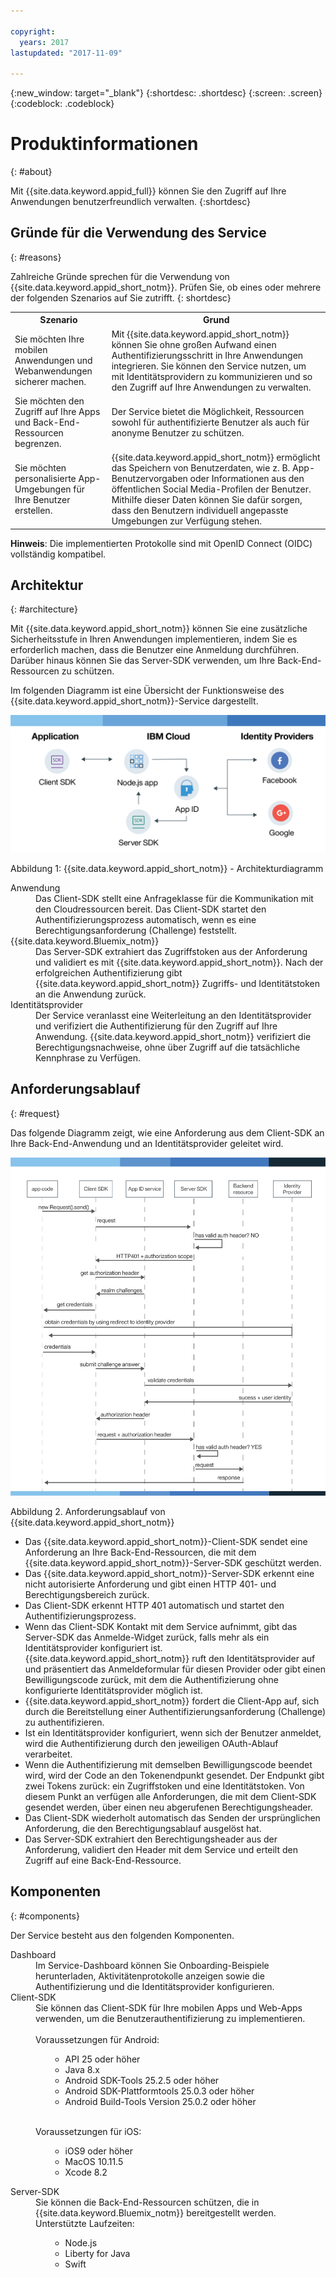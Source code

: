 ```yaml
---

copyright:
  years: 2017
lastupdated: "2017-11-09"

---
```


{:new_window: target="_blank"}
{:shortdesc: .shortdesc}
{:screen: .screen}
{:codeblock: .codeblock}


# Produktinformationen
{: #about}

Mit {{site.data.keyword.appid_full}} können Sie den Zugriff auf Ihre Anwendungen benutzerfreundlich verwalten.
{:shortdesc}


## Gründe für die Verwendung des Service
{: #reasons}

Zahlreiche Gründe sprechen für die Verwendung von {{site.data.keyword.appid_short_notm}}. Prüfen Sie, ob eines oder mehrere der folgenden Szenarios auf Sie zutrifft.
{: shortdesc}

<table>
  <tr>
    <th> Szenario </th>
    <th> Grund </th>
  </tr>
  <tr>
    <td> Sie möchten Ihre mobilen Anwendungen und Webanwendungen sicherer machen. </td>
    <td> Mit {{site.data.keyword.appid_short_notm}} können Sie ohne großen Aufwand einen Authentifizierungsschritt in Ihre Anwendungen integrieren. Sie können den Service nutzen, um mit Identitätsprovidern zu kommunizieren und so den Zugriff auf Ihre Anwendungen zu verwalten.</td>
  </tr>
  <tr>
    <td> Sie möchten den Zugriff auf Ihre Apps und Back-End-Ressourcen begrenzen. </td>
    <td> Der Service bietet die Möglichkeit, Ressourcen sowohl für authentifizierte Benutzer als auch für anonyme Benutzer zu schützen.</td>
  </tr>
  <tr>
    <td> Sie möchten personalisierte App-Umgebungen für Ihre Benutzer erstellen. </td>
    <td> {{site.data.keyword.appid_short_notm}} ermöglicht das Speichern von Benutzerdaten, wie z. B. App-Benutzervorgaben oder Informationen aus den öffentlichen Social Media-Profilen der Benutzer. Mithilfe dieser Daten können Sie dafür sorgen, dass den Benutzern individuell angepasste Umgebungen zur Verfügung stehen.</td>
  </tr>
</table>

**Hinweis**: Die implementierten Protokolle sind mit OpenID Connect (OIDC) vollständig kompatibel.


## Architektur
{: #architecture}

Mit {{site.data.keyword.appid_short_notm}} können Sie eine zusätzliche Sicherheitsstufe in Ihren Anwendungen implementieren, indem Sie es erforderlich machen, dass die Benutzer eine Anmeldung durchführen. Darüber hinaus können Sie das Server-SDK verwenden, um Ihre Back-End-Ressourcen zu schützen.

Im folgenden Diagramm ist eine Übersicht der Funktionsweise des {{site.data.keyword.appid_short_notm}}-Service dargestellt.


![{{site.data.keyword.appid_short_notm}}-Architekturdiagramm](/images/appid_architecture2.png)

Abbildung 1: {{site.data.keyword.appid_short_notm}} - Architekturdiagramm



<dl>
  <dt> Anwendung </dt>
    <dd> Das Client-SDK stellt eine Anfrageklasse für die Kommunikation mit den Cloudressourcen bereit. Das Client-SDK startet den Authentifizierungsprozess automatisch, wenn es eine Berechtigungsanforderung (Challenge) feststellt. </dd>
  <dt> {{site.data.keyword.Bluemix_notm}} </dt>
    <dd>  Das Server-SDK extrahiert das Zugriffstoken aus der Anforderung und validiert es mit {{site.data.keyword.appid_short_notm}}. Nach der erfolgreichen Authentifizierung gibt {{site.data.keyword.appid_short_notm}} Zugriffs- und Identitätstoken an die Anwendung zurück. </dd>
  <dt> Identitätsprovider </dt>
    <dd> Der Service veranlasst eine Weiterleitung an den Identitätsprovider und verifiziert die Authentifizierung für den Zugriff auf Ihre Anwendung. {{site.data.keyword.appid_short_notm}} verifiziert die Berechtigungsnachweise, ohne über Zugriff auf die tatsächliche Kennphrase zu Verfügen.</dd>
</dl>


## Anforderungsablauf
{: #request}

Das folgende Diagramm zeigt, wie eine Anforderung aus dem Client-SDK an Ihre Back-End-Anwendung und an Identitätsprovider geleitet wird.

![{{site.data.keyword.appid_short_notm}}-Anforderungsablauf](/images/appidrequestflow.png)

Abbildung 2. Anforderungsablauf von {{site.data.keyword.appid_short_notm}}


* Das {{site.data.keyword.appid_short_notm}}-Client-SDK sendet eine Anforderung an Ihre Back-End-Ressourcen, die mit dem {{site.data.keyword.appid_short_notm}}-Server-SDK geschützt werden.
* Das {{site.data.keyword.appid_short_notm}}-Server-SDK erkennt eine nicht autorisierte Anforderung und gibt einen HTTP 401- und Berechtigungsbereich zurück.
* Das Client-SDK erkennt HTTP 401 automatisch und startet den Authentifizierungsprozess.
* Wenn das Client-SDK Kontakt mit dem Service aufnimmt, gibt das Server-SDK das Anmelde-Widget zurück, falls mehr als ein Identitätsprovider konfiguriert ist. {{site.data.keyword.appid_short_notm}} ruft den Identitätsprovider auf und präsentiert das Anmeldeformular für diesen Provider oder gibt einen Bewilligungscode zurück, mit dem die Authentifizierung ohne konfigurierte Identitätsprovider möglich ist.
* {{site.data.keyword.appid_short_notm}} fordert die Client-App auf, sich durch die Bereitstellung einer Authentifizierungsanforderung (Challenge) zu authentifizieren.
* Ist ein Identitätsprovider konfiguriert, wenn sich der Benutzer anmeldet, wird die Authentifizierung durch den jeweiligen OAuth-Ablauf verarbeitet.
* Wenn die Authentifizierung mit demselben Bewilligungscode beendet wird, wird der Code an den Tokenendpunkt gesendet. Der Endpunkt gibt zwei Tokens zurück: ein Zugriffstoken und eine Identitätstoken. Von diesem Punkt an verfügen alle Anforderungen, die mit dem Client-SDK gesendet werden, über einen neu abgerufenen Berechtigungsheader.
* Das Client-SDK wiederholt automatisch das Senden der ursprünglichen Anforderung, die den Berechtigungsablauf ausgelöst hat.
* Das Server-SDK extrahiert den Berechtigungsheader aus der Anforderung, validiert den Header mit dem Service und erteilt den Zugriff auf eine Back-End-Ressource.


## Komponenten
{: #components}

Der Service besteht aus den folgenden Komponenten.

<dl>
  <dt> Dashboard </dt>
    <dd> Im Service-Dashboard können Sie Onboarding-Beispiele herunterladen, Aktivitätenprotokolle anzeigen sowie die Authentifizierung und die Identitätsprovider konfigurieren.</dd>
  <dt> Client-SDK </dt>
    <dd> Sie können das Client-SDK für Ihre mobilen Apps und Web-Apps verwenden, um die Benutzerauthentifizierung zu implementieren.</br></br>
    Voraussetzungen für Android:
    <ul><ul><li> API 25 oder höher </li>
    <li> Java 8.x </li>
    <li> Android SDK-Tools 25.2.5 oder höher </li>
    <li> Android SDK-Plattformtools 25.0.3 oder höher </li>
    <li> Android Build-Tools Version 25.0.2 oder höher </li></ul></ul></br>
    Voraussetzungen für iOS:
    </br>
    <ul><ul><li> iOS9 oder höher </li>
    <li> MacOS 10.11.5 </li>
    <li>Xcode 8.2 </li></ul></ul></dd>
  <dt> Server-SDK </dt>
    <dd> Sie können die Back-End-Ressourcen schützen, die in {{site.data.keyword.Bluemix_notm}} bereitgestellt werden. </br>
    Unterstützte Laufzeiten:
    <ul><ul><li> Node.js </li>
    <li> Liberty for Java </li>
    <li> Swift </li></ul></ul></dd>
</dl>
